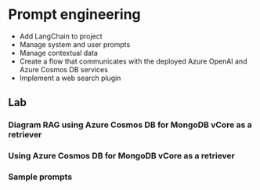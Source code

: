 # Prompt engineering

- Add LangChain to project
- Manage system and user prompts
- Manage contextual data
- Create a flow that communicates with the deployed Azure OpenAI and Azure Cosmos DB services
- Implement a web search plugin



## Lab
### Diagram RAG using Azure Cosmos DB for MongoDB vCore as a retriever
### Using Azure Cosmos DB for MongoDB vCore as a retriever
### Sample prompts


